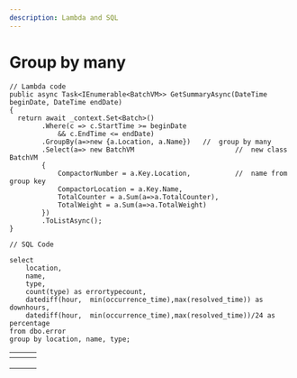 ```yaml
---
description: Lambda and SQL
---
```


# Group by many



```
// Lambda code
public async Task<IEnumerable<BatchVM>> GetSummaryAsync(DateTime beginDate, DateTime endDate)
{
  return await _context.Set<Batch>()
        .Where(c => c.StartTime >= beginDate
            && c.EndTime <= endDate)
        .GroupBy(a=>new {a.Location, a.Name})   //  group by many
        .Select(a=> new BatchVM                         //  new class BatchVM 
        {
            CompactorNumber = a.Key.Location,           //  name from group key  
            CompactorLocation = a.Key.Name,
            TotalCounter = a.Sum(a=>a.TotalCounter),
            TotalWeight = a.Sum(a=>a.TotalWeight)
        })
        .ToListAsync();
}
```

>

```
// SQL Code

select
    location,
    name,
    type,
    count(type) as errortypecount,
    datediff(hour,  min(occurrence_time),max(resolved_time)) as downhours,
    datediff(hour,  min(occurrence_time),max(resolved_time))/24 as percentage
from dbo.error
group by location, name, type;
```

<table data-view="cards"><thead><tr><th></th><th></th><th></th></tr></thead><tbody><tr><td></td><td></td><td></td></tr><tr><td></td><td></td><td></td></tr><tr><td></td><td></td><td></td></tr></tbody></table>
